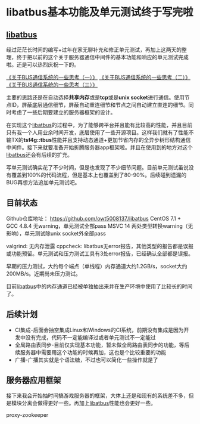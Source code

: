 libatbus基本功能及单元测试终于写完啦
======

[libatbus](https://github.com/owt5008137/libatbus)
------

经过茫茫长时间的编写+过年在家无聊补充和修正单元测试，再加上这两天的整理，终于把以前的这个关于服务器通信中间件的基本功能和响应的单元测试完成啦。还是可以热烈庆祝一下的。

[《关于BUS通信系统的一些思考（一）》](https://www.owent.net/r4DoG)
[《关于BUS通信系统的一些思考（二）》](https://www.owent.net/gCsOx)
[《关于BUS通信系统的一些思考（三）》](https://www.owent.net/V1j6B)

主要的思路还是在自动选择**共享内存**或是**tcp**或是**unix socket**进行通信。使用节点ID，屏蔽底层通信细节，屏蔽自动重连细节和节点之间自动建立直连的细节。同时考虑了一些后期要建立的服务器框架的设计。

在实现这个[libatbus](https://github.com/owt5008137/libatbus)的过程中，为了能够跨平台并且能有比较高的性能，并且目前只有我一个人用业余时间开发，底层使用了一些开源项目。这样我们就有了性能不输TX的**tsf4g::tbus**性能并且支持动态通道+更加节省内存的全异步树形结构通信中间件。接下来就要准备开始折腾服务器app框架啦。并且在使用到的地方对这个[libatbus](https://github.com/owt5008137/libatbus)还会有后续的扩充。

写单元测试确实花了不少时间，但是也发现了不少细节问题。目前单元测试虽说没有覆盖到100%的代码流程，但是基本上也覆盖到了80-90%。后续碰到遗漏的BUG再想方法追加单元测试吧。

目前状态
------
Github仓库地址： https://github.com/owt5008137/libatbus
CentOS 7.1 + GCC 4.8.4 无warning，单元测试全部pass
MSVC 14 两处类型转换warning（无影响），单元测试除unix socket外全部pass

valgrind: 无内存泄露
cppcheck: libatbus无error报告，其他类型的报告都是误报或功能预留。单元测试和压力测试工具有3处error报告，已经确认全部都是误报。

早期的压力测试，大约每个端点（单线程）内存通道大约1.2GB/s，socket大约200MB/s。近期尚未压力测试。

目前[libatbus](https://github.com/owt5008137/libatbus)中的内存通道已经被单独抽出来并在生产环境中使用了比较长的时间了。

后续计划
------
+ CI集成-后面会抽空集成Linux和Windows的CI系统，前期没有集成是因为开发中没有完成，代码不一定能编译过或者单元测试不一定能过
+ 全局路由表同步-目前仅实现基本功能，暂未做全局路由表同步的功能，等后续服务器中需要用这个功能的时候再加，这也是个比较重要的功能
+ 广播-广播其实就是个语法糖，不过也可以简化一些操作就是了

服务器应用框架
------
接下来我会开始抽时间搞游戏服务器的框架，大体上还是和现有的系统差不多，但是模块分离会做得更好一些。再加上[libatbus](https://github.com/owt5008137/libatbus)性能也会更好一些。


proxy-zookeeper